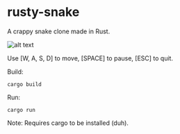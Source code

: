 # rusty-snake

A crappy snake clone made in Rust.

![alt text](https://github.com/finnegancodes/rusty-snake/blob/main/game.png?raw=true)

Use [W, A, S, D] to move, [SPACE] to pause, [ESC] to quit.

Build:
```
cargo build
```

Run:
```
cargo run
```

Note: Requires cargo to be installed (duh).
